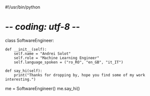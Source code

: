 #!/usr/bin/python
# -*- coding: utf-8 -*-

class SoftwareEngineer:

    def __init__(self):
        self.name = "Andrei Solot"
        self.role = "Machine Learning Engineer"
        self.language_spoken = ("ro_RO", "en_GB", "it_IT")

    def say_hi(self):
        print("Thanks for dropping by, hope you find some of my work interesting.")


me = SoftwareEngineer()
me.say_hi()
